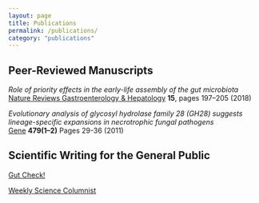```yaml
---
layout: page
title: Publications
permalink: /publications/
category: "publications"
---
```


<h2>Peer-Reviewed Manuscripts</h2>

*Role of priority effects in the early-life assembly of the gut microbiota*<br>
[Nature Reviews Gastroenterology & Hepatology](https://www.nature.com/articles/nrgastro.2017.173) **15**, pages 197–205 (2018)


*Evolutionary analysis of glycosyl hydrolase family 28 (GH28) suggests lineage-specific expansions in necrotrophic fungal pathogens*<br>
[Gene](https://www.sciencedirect.com/science/article/pii/S037811191100076X) **479(1–2)** Pages 29-36 (2011)

<h2>Scientific Writing for the General Public</h2>

[Gut Check!](https://medium.com/gut-check)<br>

[Weekly Science Columnist](http://www.kentwired.com/search/?f=html&q=daniel+sprockett&s=start_time&sd=desc&l=25&t=article%2Ccollection%2Cvideo%2Cyoutube&nsa=eedition)<br>
